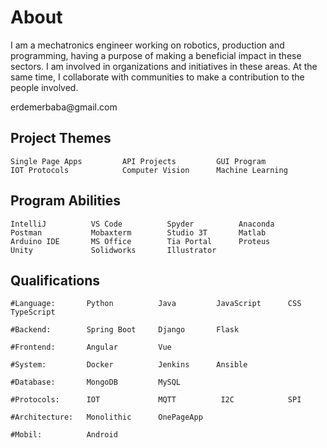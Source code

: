 # About


<p align="left">
I am a mechatronics engineer working on robotics, production and programming, having a purpose of making 
a beneficial impact in these sectors. I am involved in organizations and initiatives in these areas.
At the same time, I collaborate with communities to make a contribution to the people involved.
</p>
<p align="left">
 erdemerbaba@gmail.com
</p>

## Project Themes
 
```text
Single Page Apps         API Projects         GUI Program
IOT Protocols            Computer Vision      Machine Learning
```

## Program Abilities
 
```text
IntelliJ          VS Code          Spyder          Anaconda
Postman           Mobaxterm        Studio 3T       Matlab
Arduino IDE       MS Office        Tia Portal      Proteus
Unity             Solidworks       Illustrator
```
## Qualifications
 
```text
#Language:       Python          Java         JavaScript      CSS      TypeScript

#Backend:        Spring Boot     Django       Flask

#Frontend:       Angular         Vue

#System:         Docker          Jenkins      Ansible

#Database:       MongoDB         MySQL

#Protocols:      IOT             MQTT          I2C            SPI

#Architecture:   Monolithic      OnePageApp  

#Mobil:          Android
```


